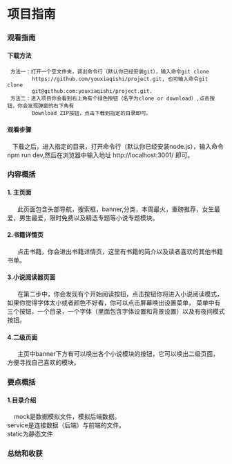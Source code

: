 # 项目指南

### 观看指南
#### 下载方法
     方法一：打开一个空文件夹，调出命令行（默认你已经安装git），输入命令git clone 
            https://github.com/youxiaqishi/project.git, 也可输入命令git clone 
            git@github.com:youxiaqishi/project.git.
     方法二：进入项目你会看到右上角有个绿色按钮（名字为clone or download）,点击按钮，你会发现弹窗的右下角有
            Download ZIP按钮，点击下载到指定的目录即可。
            
#### 观看步骤
    下载之后，进入指定的目录，打开命令行（默认你已经安装node.js），输入命令npm run dev,然后在浏览器中输入地址 http://localhost:3001/ 即可。

### 内容概括
#### 1. 主页面
       此页面包含头部导航，搜索框，banner,分类，本周最火，重磅推荐，女生最爱，男生最爱，限时免费以及精选专题等小说专题模块。
#### 2.书籍详情页
       点击书籍，你会进出书籍详情页，这里有书籍的简介以及读者喜欢的其他书籍书单。
#### 3.小说阅读器页面
       在第二步中，你会发现有个开始阅读按钮，点击按钮你将进入小说阅读模式，如果你觉得字体太小或者颜色不好看，你可以点击屏幕唤出设置菜单， 菜单中有三个按钮，一个目录，一个字体（里面包含字体设置和背景设置）以及有夜间模式按钮。
#### 4.二级页面
       主页中banner下方有可以唤出各个小说模块的按钮，它可以唤出二级页面，方便寻找自己喜欢的模块。

### 要点概括
#### 1.目录介绍
     mock是数据模拟文件，模拟后端数据。  
     service是连接数据（后端）与前端的文件。  
     static为静态文件

### 总结和收获

